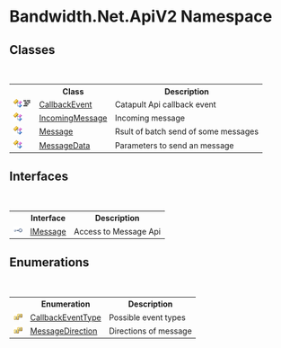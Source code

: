 ﻿# Bandwidth.Net.ApiV2 Namespace

## Classes
&nbsp;<table><tr><th></th><th>Class</th><th>Description</th></tr><tr><td>![Public class](media/pubclass.gif "Public class")![Code example](media/CodeExample.png "Code example")</td><td><a href ="T_Bandwidth_Net_ApiV2_CallbackEvent.md">CallbackEvent</a></td><td>
Catapult Api callback event</td></tr><tr><td>![Public class](media/pubclass.gif "Public class")</td><td><a href ="T_Bandwidth_Net_ApiV2_IncomingMessage.md">IncomingMessage</a></td><td>
Incoming message</td></tr><tr><td>![Public class](media/pubclass.gif "Public class")</td><td><a href ="T_Bandwidth_Net_ApiV2_Message.md">Message</a></td><td>
Rsult of batch send of some messages</td></tr><tr><td>![Public class](media/pubclass.gif "Public class")</td><td><a href ="T_Bandwidth_Net_ApiV2_MessageData.md">MessageData</a></td><td>
Parameters to send an message</td></tr></table>

## Interfaces
&nbsp;<table><tr><th></th><th>Interface</th><th>Description</th></tr><tr><td>![Public interface](media/pubinterface.gif "Public interface")</td><td><a href ="T_Bandwidth_Net_ApiV2_IMessage.md">IMessage</a></td><td>
Access to Message Api</td></tr></table>

## Enumerations
&nbsp;<table><tr><th></th><th>Enumeration</th><th>Description</th></tr><tr><td>![Public enumeration](media/pubenumeration.gif "Public enumeration")</td><td><a href ="T_Bandwidth_Net_ApiV2_CallbackEventType.md">CallbackEventType</a></td><td>
Possible event types</td></tr><tr><td>![Public enumeration](media/pubenumeration.gif "Public enumeration")</td><td><a href ="T_Bandwidth_Net_ApiV2_MessageDirection.md">MessageDirection</a></td><td>
Directions of message</td></tr></table>&nbsp;

